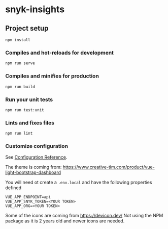# snyk-insights

## Project setup
```
npm install
```

### Compiles and hot-reloads for development
```
npm run serve
```

### Compiles and minifies for production
```
npm run build
```

### Run your unit tests
```
npm run test:unit
```

### Lints and fixes files
```
npm run lint
```

### Customize configuration
See [Configuration Reference](https://cli.vuejs.org/config/).

The theme is coming from:
https://www.creative-tim.com/product/vue-light-bootstrap-dashboard

You will need ot create a `.env.local` and have the following properties defined

```
VUE_APP_ENDPOINT=api
VUE_APP_SNYK_TOKEN=<YOUR TOKEN>
VUE_APP_ORG=<YOUR TOKEN>
```


Some of the icons are coming from https://devicon.dev/
Not using the NPM package as it is 2 years old and newer icons are needed.